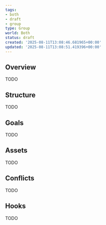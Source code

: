 ```yaml
---
tags:
- both
- draft
- group
type: Group
world: Both
status: draft
created: '2025-08-11T13:08:46.681965+00:00'
updated: '2025-08-11T13:08:51.419396+00:00'
---
```



## Overview

TODO
## Structure

TODO
## Goals

TODO
## Assets

TODO
## Conflicts

TODO
## Hooks

TODO
